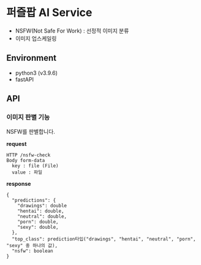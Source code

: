 # 퍼즐팝 AI Service

- NSFW(Not Safe For Work) : 선정적 이미지 분류
- 이미지 업스케일링

## Environment

- python3 (v3.9.6)
- fastAPI

## API

### 이미지 판별 기능

NSFW를 판별합니다.

**request**

```
HTTP /nsfw-check
Body form-data
  key : file (File)
  value : 파일
```

**response**

```
{
  "predictions": {
    "drawings": double
    "hentai": double,
    "neutral": double,
    "porn": double,
    "sexy": double,
  },
  "top_class": prediction타입("drawings", "hentai", "neutral", "porn", "sexy" 중 하나의 값),
  "nsfw": boolean
}
```
